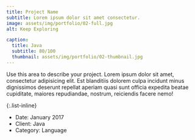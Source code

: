 ```yaml
---
title: Project Name
subtitle: Lorem ipsum dolor sit amet consectetur.
image: assets/img/portfolio/02-full.jpg
alt: Keep Exploring

caption:
  title: Java
  subtitle: 80/100
  thumbnail: assets/img/portfolio/02-thumbnail.jpg
---
```

Use this area to describe your project. Lorem ipsum dolor sit amet, consectetur adipisicing elit. Est blanditiis dolorem culpa incidunt minus dignissimos deserunt repellat aperiam quasi sunt officia expedita beatae cupiditate, maiores repudiandae, nostrum, reiciendis facere nemo!

{:.list-inline}
- Date: January 2017
- Client: Java
- Category: Language

